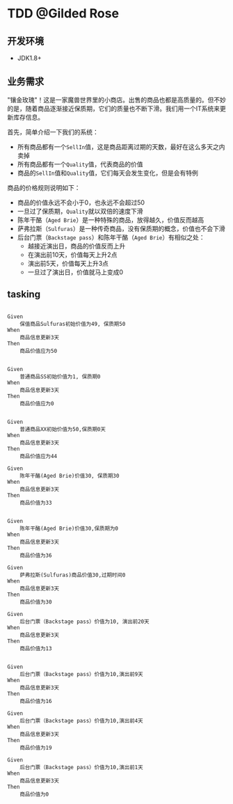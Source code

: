# TDD @Gilded Rose


## 开发环境
 - JDK1.8+
 
## 业务需求

"镶金玫瑰"！这是一家魔兽世界里的小商店。出售的商品也都是高质量的。但不妙的是，随着商品逐渐接近保质期，它们的质量也不断下滑。我们用一个IT系统来更新库存信息。

首先，简单介绍一下我们的系统：

- 所有商品都有一个`SellIn`值，这是商品距离过期的天数，最好在这么多天之内卖掉
- 所有商品都有一个`Quality`值，代表商品的价值
- 商品的`SellIn`值和`Quality`值，它们每天会发生变化，但是会有特例


商品的价格规则说明如下：

- 商品的价值永远不会小于0，也永远不会超过50
- 一旦过了保质期，`Quality`就以双倍的速度下滑
- 陈年干酪（`Aged Brie`）是一种特殊的商品，放得越久，价值反而越高
- 萨弗拉斯（`Sulfuras`）是一种传奇商品，没有保质期的概念，价值也不会下滑
- 后台门票（`Backstage pass`）和陈年干酪（`Aged Brie`）有相似之处：
	- 越接近演出日，商品的价值反而上升
	- 在演出前10天，价值每天上升2点
	- 演出前5天，价值每天上升3点
	- 一旦过了演出日，价值就马上变成0


## tasking 


~~~

Given  
	保值商品Sulfuras初始价值为49, 保质期50
When
	商品信息更新3天
Then
	商品价值应为50


Given  
	普通商品SS初始价值为1, 保质期0
When
	商品信息更新3天
Then
	商品价值应为0


Given  
	普通商品XX初始价值为50,保质期0天
When
	商品信息更新3天
Then
	商品价值应为44

Given  
	陈年干酪(Aged Brie)价值30, 保质期30
When
	商品信息更新3天
Then
	商品价值为33


Given  
	陈年干酪(Aged Brie)价值30,保质期为0
When
	商品信息更新3天
Then
	商品价值为36

Given  
	萨弗拉斯(Sulfuras)商品价值30,过期时间0
When
	商品信息更新3天
Then
	商品价值为30

Given  
	后台门票（Backstage pass）价值为10, 演出前20天 
When
	商品信息更新3天
Then
	商品价值为13


Given  
	后台门票（Backstage pass）价值为10,演出前9天
When
	商品信息更新3天
Then
	商品价值为16

Given  
	后台门票（Backstage pass）价值为10,演出前4天
When
	商品信息更新3天
Then
	商品价值为19

Given  
	后台门票（Backstage pass）价值为10,演出前1天
When
	商品信息更新3天
Then
	商品价值为0
~~~
